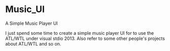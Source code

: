 # Music_UI
A Simple Music Player UI

I just spend some time to create a simple music player UI for to use the ATL/WTL under visual stdio 2013.
Also refer to some other people's projects about ATL/WTL and so on.

